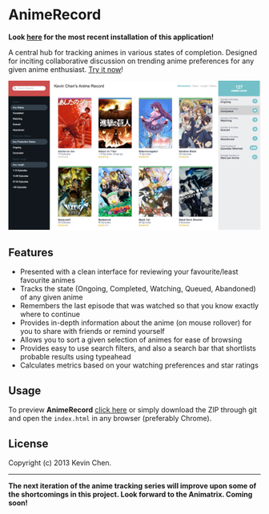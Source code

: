 AnimeRecord
===========

__Look [here](https://github.com/k39chen/Anigiri) for the most recent installation of this application!__

A central hub for tracking animes in various states of completion. Designed for inciting collaborative discussion on trending anime preferences for any given anime enthusiast. [Try it now](http://htmlpreview.github.io/?https://github.com/k39chen/AnimeRecord/blob/master/index.html)!

![alt='promo.jpg'](promo.jpg)

Features
------------
+ Presented with a clean interface for reviewing your favourite/least favourite animes
+ Tracks the state (Ongoing, Completed, Watching, Queued, Abandoned) of any given anime
+ Remembers the last episode that was watched so that you know exactly where to continue
+ Provides in-depth information about the anime (on mouse rollover) for you to share with friends or remind yourself
+ Allows you to sort a given selection of animes for ease of browsing
+ Provides easy to use search filters, and also a search bar that shortlists probable results using typeahead
+ Calculates metrics based on your watching preferences and star ratings

Usage
------------

To preview **AnimeRecord** [click here](http://htmlpreview.github.io/?https://github.com/k39chen/AnimeRecord/blob/master/index.html) or 
simply download the ZIP through git and open the `index.html` in any browser (preferably Chrome).

License
-------------
Copyright (c) 2013 Kevin Chen.

_________________________

**The next iteration of the anime tracking series will improve upon some of the shortcomings in this project. Look forward to the Animatrix. Coming soon!**
